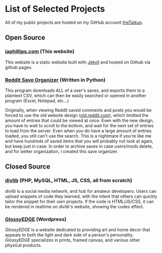# List of Selected Projects
All of my public projects are hosted on my GitHub account [theTaikun](https://github.com/theTaikun).

## Open Source
### [iaphillips.com](https://github.com/theTaikun/theTaikun.github.io) (This website)
This website is a static website built with [Jekyll](https://jekyllrb.com) and hosted on Github via github pages.

### [Reddit Save Organizer](https://github.com/theTaikun/reddit-save-organizer) (Written in Python)
This program downloads ALL of a user's saves, and exports them to a plaintext CSV,
which can then be easily searched or opened in another program (Excel, Notepad, etc...)

Originally, when viewing Reddit saved comments and posts you would be forced to use the old website design ([old.reddit.com](https://old.reddit.com)),
which limitted the amount of entries that could be viewed at once.
Even with the new design, you have to wait to scroll to the bottom, and wait for the next set of entries to load from the server.
Even when you do have a large amount of entries loaded, you still can't use the search.
This is a nightmare if you're like me and have hundreds of saved items that you will probably not look at again, but keep just in case.
In order to archive saves in case users/mods delete, and for better organization, I created this save organizer.


## Closed Source

### [divlib](https://www.divlib.com) (PHP, MySQL, HTML, JS, CSS, all from scratch)
_divlib_ is a social media network, and hub for amateur developers.
Users can upload snippets of code they learned, with the intent that others can quickly tailor the snippet for their own projects.
If the code is HTML/JS/CSS, it can be rendered in realtime on _divlib_'s website, showing the codes effect.

### [GlossyEDGE](https://www.glossyedge.com) (Wordpress)
_GlossyEDGE_ is a website dedicated to providing art and home decor that appeals to both the light and dark side of a person's personality.
_GlossyEDGE_ specializes in prints, framed canvas, and various other physical products.
